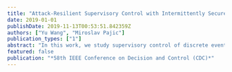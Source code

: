 ```yaml
---
title: "Attack-Resilient Supervisory Control with Intermittently Secure Communication"
date: 2019-01-01
publishDate: 2019-11-13T00:53:51.842359Z
authors: ["Yu Wang", "Miroslav Pajic"]
publication_types: ["1"]
abstract: "In this work, we study supervisory control of discrete event systems in the presence of network-based attacks on information delivered to and from the supervisors. The attacks are modeled by finite state transducers (FSTs), having the ability to nondeterministically rewrite a word to any word of a regular language. A desired language is called controllable if there exists a security-aware supervisor that ensures that the restricted language executed by the plant for any possible attack behavior is the desired one – we refer to such supervisors as attack-resilient. First, we solve the problem of computing the maximal controllable sub-language (MCSL) of a desired language and propose the design algorithm for an attackresilient supervisor, in scenarios where no security guarantees exists for communication between the plant and the supervisor. Then, we consider the case where the supervisor has active but intermittent access to a size-limited secure channel, which ensures integrity and availability of the data transmitted over it. Specifically, we propose the notion of accessibility as a measure of distance between a language and its sub-language, and show that a desired language is controllable with intermittently secure communication if and only if its difference from its MCSL without secure channel is bounded by the accessibility measure. Finally, we illustrate our approach on several examples."
featured: false
publication: "*58th IEEE Conference on Decision and Control (CDC)*"
---
```


